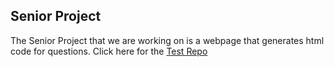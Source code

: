 ## Senior Project
The Senior Project that we are working on is a webpage that generates html code for questions.
Click here for the [Test Repo](https://github.com/FocusedBat/Test-Repo/blob/gh-pages/A_pdf_doc.pdf)
